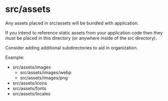 # src/assets

Any assets placed in src/assets will be bundled with application. 

If you intend to reference static assets from your application code then they must be placed in this directory (or anywhere inside of the src directory).

Consider adding additional subdirectories to aid in organization.

Example:

- src/assets/images
  - src/assets/images/webp
  - src/assets/images/png
- src/assets/icons
- src/assets/fonts
- src/assets/locales
